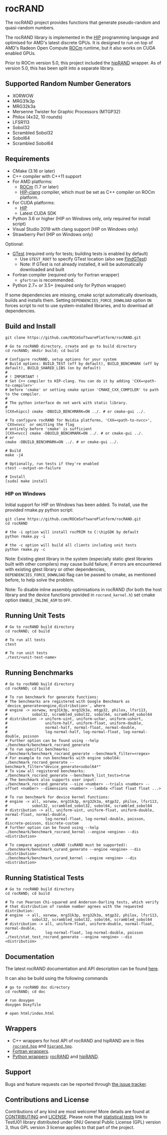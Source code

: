 # rocRAND

The rocRAND project provides functions that generate pseudo-random and quasi-random numbers.

The rocRAND library is implemented in the [HIP](https://github.com/ROCm-Developer-Tools/HIP)
programming language and optimised for AMD's latest discrete GPUs. It is designed to run on top
of AMD's Radeon Open Compute [ROCm](https://rocm.github.io/) runtime, but it also works on
CUDA enabled GPUs.

Prior to ROCm version 5.0, this project included the [hipRAND](https://github.com/ROCmSoftwarePlatform/hipRAND.git) wrapper. As of version 5.0, this has been split into a separate library.

## Supported Random Number Generators

* XORWOW
* MRG31k3p
* MRG32k3a
* Mersenne Twister for Graphic Processors (MTGP32)
* Philox (4x32, 10 rounds)
* LFSR113
* Sobol32
* Scrambled Sobol32
* Sobol64
* Scrambled Sobol64

## Requirements

* CMake (3.16 or later)
* C++ compiler with C++11 support
* For AMD platforms:
  * [ROCm](https://rocm.github.io/install.html) (1.7 or later)
  * [HIP-clang](https://github.com/ROCm-Developer-Tools/HIP/blob/master/INSTALL.md#hip-clang) compiler, which must be
    set as C++ compiler on ROCm platform.
* For CUDA platforms:
  * [HIP](https://github.com/ROCm-Developer-Tools/HIP)
  * Latest CUDA SDK
* Python 3.6 or higher (HIP on Windows only, only required for install script)
* Visual Studio 2019 with clang support (HIP on Windows only)
* Strawberry Perl (HIP on Windows only)

Optional:

* [GTest](https://github.com/google/googletest) (required only for tests; building tests is enabled by default)
  * Use `GTEST_ROOT` to specify GTest location (also see [FindGTest](https://cmake.org/cmake/help/latest/module/FindGTest.html))
  * Note: If GTest is not already installed, it will be automatically downloaded and built
* Fortran compiler (required only for Fortran wrapper)
  * `gfortran` is recommended.
* Python 2.7+ or 3.5+ (required only for Python wrapper)

If some dependencies are missing, cmake script automatically downloads, builds and
installs them. Setting `DEPENDENCIES_FORCE_DOWNLOAD` option `ON` forces script to
not to use system-installed libraries, and to download all dependencies.

## Build and Install

```
git clone https://github.com/ROCmSoftwarePlatform/rocRAND.git

# Go to rocRAND directory, create and go to build directory
cd rocRAND; mkdir build; cd build

# Configure rocRAND, setup options for your system
# Build options: BUILD_TEST (off by default), BUILD_BENCHMARK (off by default), BUILD_SHARED_LIBS (on by default)
#
# ! IMPORTANT !
# Set C++ compiler to HIP-clang. You can do it by adding 'CXX=<path-to-compiler>'
# before 'cmake' or setting cmake option 'CMAKE_CXX_COMPILER' to path to the compiler.
#
# The python interface do not work with static library.
#
[CXX=hipcc] cmake -DBUILD_BENCHMARK=ON ../. # or cmake-gui ../.

# To configure rocRAND for Nvidia platforms, 'CXX=<path-to-nvcc>', `CXX=nvcc` or omitting the flag
# entirely before 'cmake' is sufficient
[CXX=nvcc] cmake -DBUILD_BENCHMARK=ON ../. # or cmake-gui ../.
# or
cmake -DBUILD_BENCHMARK=ON ../. # or cmake-gui ../.

# Build
make -j4

# Optionally, run tests if they're enabled
ctest --output-on-failure

# Install
[sudo] make install
```

### HIP on Windows

Initial support for HIP on Windows has been added.  To install, use the provided rmake.py python script:
```shell
git clone https://github.com/ROCmSoftwarePlatform/rocRAND.git
cd rocRAND

# the -i option will install rocPRIM to C:\hipSDK by default
python rmake.py -i

# the -c option will build all clients including unit tests
python rmake.py -c
```

Note: Existing gtest library in the system (especially static gtest libraries built with other compilers)
may cause build failure; if errors are encountered with existing gtest library or other dependencies,
`DEPENDENCIES_FORCE_DOWNLOAD` flag can be passed to cmake, as mentioned before, to help solve the problem.

Note: To disable inline assembly optimisations in rocRAND (for both the host library and
the device functions provided in `rocrand_kernel.h`) set cmake option `ENABLE_INLINE_ASM`
to `OFF`.

## Running Unit Tests

```
# Go to rocRAND build directory
cd rocRAND; cd build

# To run all tests
ctest

# To run unit tests
./test/<unit-test-name>
```

## Running Benchmarks

```
# Go to rocRAND build directory
cd rocRAND; cd build

# To run benchmark for generate functions:
# The benchmarks are registered with Google Benchmark as `device_generate<engine,distribution>`, where
# engine -> xorwow, mrg31k3p, mrg32k3a, mtgp32, philox, lfsr113, 
#           sobol32, scrambled_sobol32, sobol64, scrambled_sobol64
# distribution -> uniform-uint, uniform-uchar, uniform-ushort, 
#                 uniform-half, uniform-float, uniform-double, 
#                 normal-half, normal-float, normal-double,
#                 log-normal-half, log-normal-float, log-normal-double, poisson
# Further option can be found using --help
./benchmark/benchmark_rocrand_generate
# To run specific benchmarks:
./benchmark/benchmark_rocrand_generate --benchmark_filter=<regex>
# For example to run benchmarks with engine sobol64:
./benchmark_rocrand_generate --benchmark_filter="device_generate<sobol64*"
# To view all registered benchmarks:
./benchmark_rocrand_generate --benchmark_list_tests=true
# The benchmark also supports user input:
./benchmark_rocrand_generate --size <number> --trials <number> --offset <number> --dimensions <number> --lambda <float float float ...>

# To run benchmark for device kernel functions:
# engine -> all, xorwow, mrg31k3p, mrg32k3a, mtgp32, philox, lfsr113, 
#           sobol32, scrambled_sobol32, sobol64, scrambled_sobol64
# distribution -> all, uniform-uint, uniform-float, uniform-double, normal-float, normal-double,
#                 log-normal-float, log-normal-double, poisson, discrete-poisson, discrete-custom
# further option can be found using --help
./benchmark/benchmark_rocrand_kernel --engine <engine> --dis <distribution>

# To compare against cuRAND (cuRAND must be supported):
./benchmark/benchmark_curand_generate --engine <engine> --dis <distribution>
./benchmark/benchmark_curand_kernel --engine <engine> --dis <distribution>
```

## Running Statistical Tests

```
# Go to rocRAND build directory
cd rocRAND; cd build

# To run Pearson Chi-squared and Anderson-Darling tests, which verify
# that distribution of random number agrees with the requested distribution:
# engine -> all, xorwow, mrg31k3p, mrg32k3a, mtgp32, philox, lfsr113, 
#           sobol32, scrambled_sobol32, sobol64, scrambled_sobol64
# distribution -> all, uniform-float, uniform-double, normal-float, normal-double,
#                 log-normal-float, log-normal-double, poisson
./test/stat_test_rocrand_generate --engine <engine> --dis <distribution>
```

## Documentation
The latest rocRAND documentation and API description can be found [here](https://rocrand.readthedocs.io/en/latest/).

It can also be build using the following commands
```
# go to rocRAND doc directory
cd rocRAND; cd doc

# run doxygen
doxygen Doxyfile

# open html/index.html

```

## Wrappers

* C++ wrappers for host API of rocRAND and hipRAND are in files [`rocrand.hpp`](./library/include/rocrand/rocrand.hpp)
and [`hiprand.hpp`](./library/include/rocrand/hiprand.hpp).
* [Fortran wrappers](./library/src/fortran/).
* [Python wrappers](./python/): [rocRAND](./python/rocrand) and [hipRAND](./python/hiprand).

## Support

Bugs and feature requests can be reported through [the issue tracker](https://github.com/ROCmSoftwarePlatform/rocRAND/issues).

## Contributions and License

Contributions of any kind are most welcome! More details are found at [CONTRIBUTING](./CONTRIBUTING.md)
and [LICENSE](./LICENSE.txt). Please note that [statistical tests](./test/crush) link to TestU01 library
distributed under GNU General Public License (GPL) version 3, thus GPL version 3 license applies to
that part of the project.
